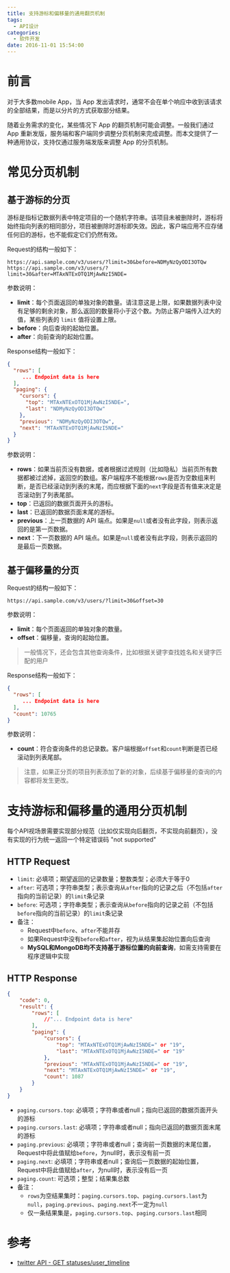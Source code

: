 ```yaml
---
title: 支持游标和偏移量的通用翻页机制
tags:
  - API设计
categories:
  - 软件开发
date: 2016-11-01 15:54:00
---
```



# 前言

对于大多数mobile App，当 App 发出请求时，通常不会在单个响应中收到该请求的全部结果，而是以分片的方式获取部分结果。

随着业务需求的变化，某些情况下 App 的翻页机制可能会调整。一般我们通过 App 重新发版，服务端和客户端同步调整分页机制来完成调整。而本文提供了一种通用协议，支持仅通过服务端发版来调整 App 的分页机制。

# 常见分页机制

## 基于游标的分页

游标是指标记数据列表中特定项目的一个随机字符串。该项目未被删除时，游标将始终指向列表的相同部分，项目被删除时游标即失效。因此，客户端应用不应存储任何旧的游标，也不能假定它们仍然有效。

Request的结构一般如下：

```
https://api.sample.com/v3/users/?limit=30&before=NDMyNzQyODI3OTQw
https://api.sample.com/v3/users/?limit=30&after=MTAxNTExOTQ1MjAwNzI5NDE=
```

参数说明：

- **limit**：每个页面返回的单独对象的数量。请注意这是上限，如果数据列表中没有足够的剩余对象，那么返回的数量将小于这个数。为防止客户端传入过大的值，某些列表的 `limit` 值将设置上限。
- **before**：向后查询的起始位置。
- **after**：向前查询的起始位置。

Response结构一般如下：

```json
{
  "rows": [
     ... Endpoint data is here
  ],
  "paging": {
    "cursors": {
      "top": "MTAxNTExOTQ1MjAwNzI5NDE=",
      "last": "NDMyNzQyODI3OTQw"
    },
    "previous": "NDMyNzQyODI3OTQw",
    "next": "MTAxNTExOTQ1MjAwNzI5NDE="
  }
}
```

参数说明：

- **rows**：如果当前页没有数据，或者根据过滤规则（比如隐私）当前页所有数据都被过滤掉，返回空的数组。客户端程序不能根据`rows`是否为空数组来判断，是否已经滚动到列表的末尾，而应根据下面的`next`字段是否有值来决定是否滚动到了列表尾部。
- **top**：已返回的数据页面开头的游标。
- **last**：已返回的数据页面末尾的游标。
- **previous**：上一页数据的 API 端点。如果是`null`或者没有此字段，则表示返回的是第一页数据。
- **next**：下一页数据的 API 端点。如果是`null`或者没有此字段，则表示返回的是最后一页数据。

## 基于偏移量的分页

Request的结构一般如下：

```
https://api.sample.com/v3/users/?limit=30&offset=30
```

参数说明：

- **limit**：每个页面返回的单独对象的数量。
- **offset**：偏移量，查询的起始位置。

> 一般情况下，还会包含其他查询条件，比如根据关键字查找姓名和关键字匹配的用户

Response结构一般如下：

```json
{
  "rows": [
     ... Endpoint data is here
  ],
  "count": 10765
}
```

参数说明：

- **count**：符合查询条件的总记录数。客户端根据`offset`和`count`判断是否已经滚动到列表尾部。

> 注意，如果正分页的项目列表添加了新的对象，后续基于偏移量的查询的内容都将发生更改。

# 支持游标和偏移量的通用分页机制

每个API视场景需要实现部分规范（比如仅实现向后翻页，不实现向前翻页），没有实现的行为统一返回一个特定错误码 "not supported"

## HTTP Request

- `limit`: 必填项；期望返回的记录数量；整数类型；必须大于等于0
- `after`: 可选项；字符串类型；表示查询从`after`指向的记录之后（不包括`after`指向的当前记录）的`limit`条记录
- `before`: 可选项；字符串类型；表示查询从`before`指向的记录之前（不包括`before`指向的当前记录）的`limit`条记录
- 备注：
    - Request中`before`、`after`不能并存
    - 如果Request中没有`before`和`after`，视为从结果集起始位置向后查询
    - **MySQL和MongoDB均不支持基于游标位置的向前查询**，如需支持需要在程序逻辑中实现

## HTTP Response

```json
{
    "code": 0,
    "result": {
        "rows": [
            //"... Endpoint data is here"
        ],
        "paging": {
            "cursors": {
                "top": "MTAxNTExOTQ1MjAwNzI5NDE=" or "19",
                "last": "MTAxNTExOTQ1MjAwNzI5NDE=" or "19"
            },
            "previous": "MTAxNTExOTQ1MjAwNzI5NDE=" or "19",
            "next": "MTAxNTExOTQ1MjAwNzI5NDE=" or "19",
            "count": 1087
        }
    }
}
```

- `paging.cursors.top`: 必填项；字符串或者null；指向已返回的数据页面开头的游标
- `paging.cursors.last`: 必填项；字符串或者null；指向已返回的数据页面末尾的游标
- `paging.previous`: 必填项；字符串或者null；查询前一页数据的末尾位置，Request中将此值赋给`before`，为null时，表示没有前一页
- `paging.next`: 必填项；字符串或者null；查询后一页数据的起始位置，Request中将此值赋给`after`，为null时，表示没有后一页
- `paging.count`: 可选项；整型；结果集总数
- 备注：
    - `rows`为空结果集时：`paging.cursors.top`、`paging.cursors.last`为`null`，`paging.previous`、`paging.next`不一定为`null`
    - 仅一条结果集是，`paging.cursors.top`、`paging.cursors.last`相同

# 参考

- [twitter API - GET statuses/user_timeline](https://dev.twitter.com/rest/reference/get/statuses/user_timeline)
